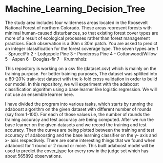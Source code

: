 # Machine_Learning_Decision_Tree
The study area includes four wilderness areas located in the Roosevelt National Forest of northern Colorado. 
These areas represent forests with minimal human-caused disturbances, so that existing forest cover types are 
more of a result of ecological processes rather than forest management practices. Each observation is a 30m x 30m patch. 
You are asked to predict an integer classification for the forest coverage type. 
The seven types are:
1 - Spruce/Fir
2 - Lodgepole Pine 
3 - Ponderosa Pine
4 - Cottonwood/Willow
5 - Aspen
6 - Douglas-fir 
7 - Krummholz


This repository is working on a csv file (dataset.csv) which is mainly on the training purpose.
For better training purposes, The dataset was splitted into a 80-20% train-test dataset with the k-fold cross validation in order 
to build our model. In this repository, we will experiment with the adaboost classification algorithm using a base learner like
logistic regression. We will not use an ensemble learner here. 

I have divided the program into various tasks, which starts by running the adaboost algorithm on the given dataset 
with different number of rounds (say from 1-100). For each of those values i.e, the number of rounds the training accuracy 
and test accuracy are being computed. After we run the base learner on the given datasets and we record the training and test accuracy.
Then the curves are being plotted between the training and test accuracy of adaboosting and the base learning classifier on the y- axis 
and x- axis respectively. There are some interesting things that we found when adaboost for 1 round or 2 round or more. This built 
adaboost model will be used to predict the cover_type for every row in the judge set which has about 565892 observations.


